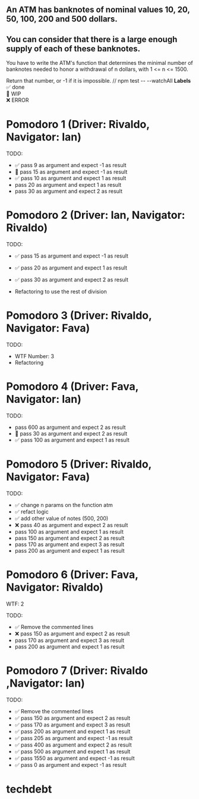 ## An ATM has banknotes of nominal values 10, 20, 50, 100, 200 and 500 dollars.

## You can consider that there is a large enough supply of each of these banknotes.

You have to write the ATM's function that determines the minimal number of banknotes
needed to honor a withdrawal of n dollars, with
1 <= n <= 1500.

Return that number, or -1 if it is impossible.
// npm test -- --watchAll
**Labels**  
✅ done  
🚧 WIP  
❌ ERROR

# Pomodoro 1 (Driver: Rivaldo, Navigator: Ian)

TODO:

- ✅ pass 9 as argument and expect -1 as result
- 🚧 pass 15 as argument and expect -1 as result
- ✅ pass 10 as argument and expect 1 as result
- pass 20 as argument and expect 1 as result
- pass 30 as argument and expect 2 as result

# Pomodoro 2 (Driver: Ian, Navigator: Rivaldo)

TODO:

- ✅ pass 15 as argument and expect -1 as result
- ✅ pass 20 as argument and expect 1 as result
- ✅ pass 30 as argument and expect 2 as result

- Refactoring to use the rest of division

# Pomodoro 3 (Driver: Rivaldo, Navigator: Fava)

TODO:

- WTF Number: 3
- Refactoring

# Pomodoro 4 (Driver: Fava, Navigator: Ian)

TODO:

- pass 600 as argument and expect 2 as result
- 🚧 pass 30 as argument and expect 2 as result
- ✅ pass 100 as argument and expect 1 as result

# Pomodoro 5 (Driver: Rivaldo, Navigator: Fava)

TODO:

- ✅ change n params on the function atm
- ✅ refact logic
- ✅ add other value of notes (500, 200)
- ❌ pass 40 as argument and expect 2 as result
- pass 100 as argument and expect 1 as result
- pass 150 as argument and expect 2 as result
- pass 170 as argument and expect 3 as result
- pass 200 as argument and expect 1 as result

# Pomodoro 6 (Driver: Fava, Navigator: Rivaldo)

WTF: 2

TODO:

- ✅ Remove the commented lines
- ❌ pass 150 as argument and expect 2 as result
- pass 170 as argument and expect 3 as result
- pass 200 as argument and expect 1 as result

# Pomodoro 7 (Driver: Rivaldo ,Navigator: Ian)

TODO:

- ✅ Remove the commented lines
- ✅ pass 150 as argument and expect 2 as result
- ✅ pass 170 as argument and expect 3 as result
- ✅ pass 200 as argument and expect 1 as result
- ✅ pass 205 as argument and expect -1 as result
- ✅ pass 400 as argument and expect 2 as result
- ✅ pass 500 as argument and expect 1 as result
- ✅ pass 1550 as argument and expect -1 as result
- ✅ pass 0 as argument and expect -1 as result

# techdebt

